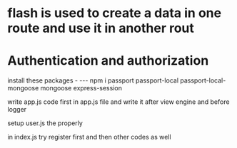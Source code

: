 # flash is used to create a data in one route and use it in another rout



# Authentication and authorization

install these packages -
--- npm i passport passport-local passport-local-mongoose mongoose express-session

write app.js code first in app.js file and write it after view engine and before logger

setup user.js the properly

in index.js try register first and then other codes as well
